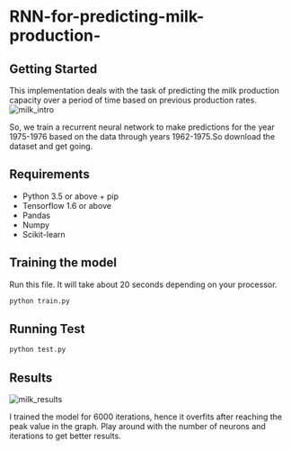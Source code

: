 # RNN-for-predicting-milk-production-

## Getting Started
This implementation deals with the task of predicting the milk production capacity over a period of time based on previous production rates.
![milk_intro](https://user-images.githubusercontent.com/28685502/42217514-2437d1d6-7ee3-11e8-936b-6ae1794257ef.png)

So, we train a recurrent neural network to make predictions for the year 1975-1976 based on the data through years 1962-1975.So download the dataset and get going.

## Requirements
 * Python 3.5 or above + pip
 * Tensorflow 1.6 or above
 * Pandas
 * Numpy
 * Scikit-learn
 
 ## Training the model
 Run this file. It will take about 20 seconds depending on your processor. 
 ```python
 python train.py
 ```
 ## Running Test
 ```python
 python test.py
 ```
 ## Results
 
 ![milk_results](https://user-images.githubusercontent.com/28685502/42217348-71f8836c-7ee2-11e8-8d66-62d764e16d2b.png)


I trained the model for 6000 iterations, hence it overfits after reaching the peak value in the graph. Play around with the number of neurons and iterations to get better results. 

